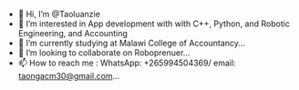 - 👋 Hi, I’m @Taoluanzie
- 👀 I’m interested in App development with with C++, Python, and Robotic Engineering, and Accounting 
- 🌱 I’m currently studying at Malawi College of Accountancy...
- 💞️ I’m looking to collaborate on Roboprenuer...
- 📫 How to reach me : WhatsApp: +265994504369/ email: taongacm30@gmail.com...

<!---
Taoluanzie/Taoluanzie is a ✨ special ✨ repository because its `README.md` (this file) appears on your GitHub profile.
You can click the Preview link to take a look at your changes.
--->
